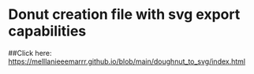 # Donut creation file with svg export capabilities
##Click here: https://melllanieeemarrr.github.io/blob/main/doughnut_to_svg/index.html
